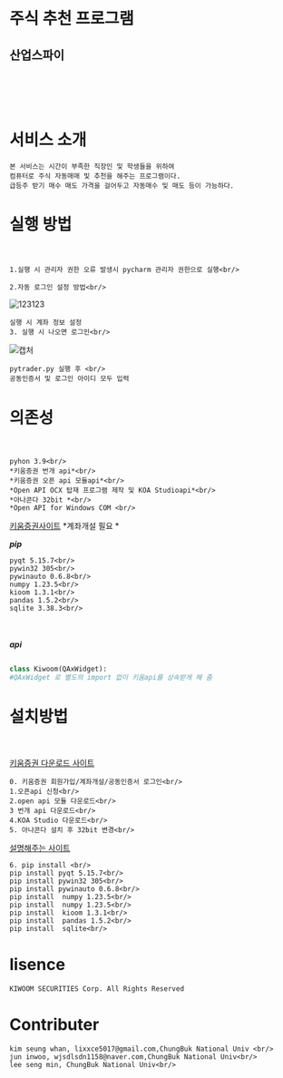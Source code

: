 # 주식 추천 프로그램<br/>
## 산업스파이<br/><br/><br/><br/>

# 서비스 소개<br/>
    본 서비스는 시간이 부족한 직장인 및 학생들을 위하여
    컴퓨터로 주식 자동매매 및 추천을 해주는 프로그램이다.
    급등주 받기 매수 매도 가격을 걸어두고 자동매수 및 매도 등이 가능하다.
  
# 실행 방법<br/><br/>
    1.실행 시 관리자 권한 오류 발생시 pycharm 관리자 권한으로 실행<br/>

    2.자동 로그인 설정 방법<br/>
![123123](https://user-images.githubusercontent.com/101561741/206839024-842438c0-ab1e-4a8e-8920-f926e92d0ed7.png)<br/>
 
 
    실행 시 계좌 정보 설정 
    3. 실행 시 나오면 로그인<br/>

![캡처](https://user-images.githubusercontent.com/101561741/206839407-50e09a3f-ee04-466e-b7c4-acefb7eee9da.PNG)
    <br/> 
    
    pytrader.py 실행 후 <br/>
    공동인증서 및 로그인 아이디 모두 입력


# 의존성<br/><br/>
    pyhon 3.9<br/>
    *키움증권 번개 api*<br/>
    *키움증권 오픈 api 모듈api*<br/>
    *Open API OCX 탑재 프로그램 제작 및 KOA Studioapi*<br/>
    *아나콘다 32bit *<br/>
    *Open API for Windows COM <br/>    
[키움증권사이트](https://www.kiwoom.com/h/common/event/VEventMainView?eventCode=20220074&from=138<br/>) *계좌개설 필요 *<br/>

***pip***<br/>

    pyqt 5.15.7<br/>
    pywin32 305<br/>
    pywinauto 0.6.8<br/>
    numpy 1.23.5<br/>
    kioom 1.3.1<br/>
    pandas 1.5.2<br/>
    sqlite 3.38.3<br/>

<br/><br/>
*****api*****
``` python 

class Kiwoom(QAxWidget): 
#QAxWidget 로 별도의 import 없이 키움api를 상속받게 해 줌


```

# 설치방법<br/><br/>
[키움증권 다운로드 사이트](https://www.kiwoom.com/h/customer/download/VOpenApiInfoView?dummyVal=0)<br/>

    0. 키움증권 회원가입/계좌개설/공동인증서 로그인<br/>
    1.오픈api 신청<br/>
    2.open api 모듈 다운로드<br/>
    3 번개 api 다운로드<br/>
    4.KOA Studio 다운로드<br/>
    5. 아나콘다 설치 후 32bit 변경<br/>

[설명해주는 사이트](https://losskatsu.github.io/it-infra/conda32/#4-%ED%82%A4%EC%9B%80-api-%EB%8B%A4%EC%9A%B4%EB%A1%9C%EB%93%9C)<br/>

    6. pip install <br/>
    pip install pyqt 5.15.7<br/>
    pip install pywin32 305<br/>
    pip install pywinauto 0.6.8<br/>
    pip install  numpy 1.23.5<br/>
    pip install  numpy 1.23.5<br/>
    pip install  kioom 1.3.1<br/>
    pip install  pandas 1.5.2<br/>
    pip install  sqlite<br/>


# lisence <br/>

    KIWOOM SECURITIES Corp. All Rights Reserved


# Contributer
    kim seung whan, lixxce5017@gmail.com,ChungBuk National Univ <br/>
    jun inwoo, wjsdlsdn1158@naver.com,ChungBuk National Univ<br/>
    lee seng min, ChungBuk National Univ<br/>
